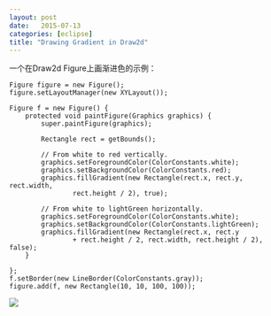 ```yaml
---
layout: post
date:   2015-07-13
categories: [eclipse]
title: "Drawing Gradient in Draw2d"
---
```


一个在Draw2d Figure上画渐进色的示例：

	Figure figure = new Figure();
	figure.setLayoutManager(new XYLayout());

	Figure f = new Figure() {
		protected void paintFigure(Graphics graphics) {
			super.paintFigure(graphics);

			Rectangle rect = getBounds();

			// From white to red vertically.
			graphics.setForegroundColor(ColorConstants.white);
			graphics.setBackgroundColor(ColorConstants.red);
			graphics.fillGradient(new Rectangle(rect.x, rect.y, rect.width,
					rect.height / 2), true);

			// From white to lightGreen horizontally.
			graphics.setForegroundColor(ColorConstants.white);
			graphics.setBackgroundColor(ColorConstants.lightGreen);
			graphics.fillGradient(new Rectangle(rect.x, rect.y
					+ rect.height / 2, rect.width, rect.height / 2), false);
		}

	};
	f.setBorder(new LineBorder(ColorConstants.gray));
	figure.add(f, new Rectangle(10, 10, 100, 100));
  
![]({{site.baseurl}}/images/2015-07-13-gef-1.gif)  